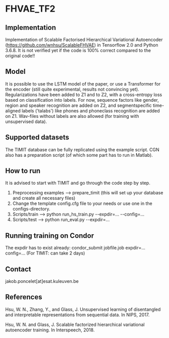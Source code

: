 # FHVAE_TF2
## Implementation
Implementation of Scalable Factorised Hierarchical Variational Autoencoder (https://github.com/wnhsu/ScalableFHVAE) in Tensorflow 2.0 and Python 3.6.8. It is not verified yet if the code is 100% correct compared to the original code!!

## Model
It is possible to use the LSTM model of the paper, or use a Transformer for the encoder (still quite experimental, results not convincing yet). 
Regularizations have been added to Z1 and to Z2, with a cross-entropy loss based on classification into labels. For now, sequence factors like gender, region and speaker recognition are added on Z2, and segmentspecific time-aligned labels ('talabs') like phones and phoneclass recognition are added on Z1. Wav-files without labels are also allowed (for training with unsupervised data).

## Supported datasets
The TIMIT database can be fully replicated using the example script. 
CGN also has a preparation script (of which some part has to run in Matlab).

## How to run
It is advised to start with TIMIT and go through the code step by step.
1) Preprocessing examples --> prepare_timit  (this will set up your database and create all necessary files)
2) Change the template config.cfg file to your needs or use one in the configs-directory.
3) Scripts/train --> python run_hs_train.py --expdir=... --config=...
4) Scripts/test --> python run_eval.py --expdir=...

## Running training on Condor
The expdir has to exist already: 
     condor_submit jobfile.job expdir=... config=... 
(For TIMIT: can take 2 days)

## Contact
jakob.poncelet[at]esat.kuleuven.be

## References
Hsu, W. N., Zhang, Y., and Glass, J. Unsupervised learning of disentangled and interpretable representations from sequential data. In NIPS, 2017.

Hsu, W. N. and  Glass, J. Scalable  factorized  hierarchical  variational autoencoder training. In Interspeech, 2018.

